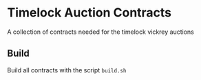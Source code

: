 # Timelock Auction Contracts

A collection of contracts needed for the timelock vickrey auctions

## Build

Build all contracts with the script `build.sh`